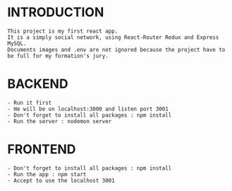 # INTRODUCTION
    This project is my first react app.
    It is a simply social network, using React-Router Redux and Express MySQL.
    Documents images and .env are not ignored because the project have to be full for my formation's jury.

# BACKEND
    - Run it first
    - He will be on localhost:3000 and listen port 3001
    - Don't forget to install all packages : npm install
    - Run the server : nodemon server


# FRONTEND
    - Don't forget to install all packages : npm install
    - Run the app : npm start
    - Accept to use the localhost 3001